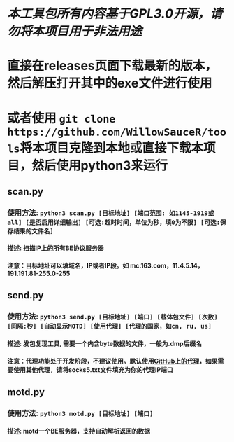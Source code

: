 # ***本工具包所有内容基于GPL3.0开源，请勿将本项目用于非法用途***

# 直接在releases页面下载最新的版本，然后解压打开其中的exe文件进行使用

# 或者使用 `git clone https://github.com/WillowSauceR/tools`将本项目克隆到本地或直接下载本项目，然后使用python3来运行

## scan.py

### 使用方法: `python3 scan.py [目标地址] [端口范围: 如1145-1919或all] [是否启用详细输出] [可选:超时时间，单位为秒，填0为不限] [可选:保存结果的文件名]`

#### 描述: 扫描IP上的所有BE协议服务器

#### 注意：目标地址可以填域名，IP或者IP段。如 mc.163.com，11.4.5.14，191.191.81-255.0-255

## send.py

### 使用方法: `python3 send.py [目标地址] [端口] [载体包文件] [次数] [间隔:秒] [自动显示MOTD] [使用代理] [代理的国家，如cn, ru, us]`

#### 描述: 发包复现工具, 需要一个内含byte数据的文件，一般为.dmp后缀名

#### 注意：代理功能处于开发阶段，不建议使用。默认使用[GitHub上的代理](https://github.com/ShiftyTR/Proxy-List)，如果需要使用其他代理，请将socks5.txt文件填充为你的代理IP端口

## motd.py

### 使用方法: `python3 motd.py [目标地址] [端口]`

#### 描述: motd一个BE服务器，支持自动解析返回的数据
